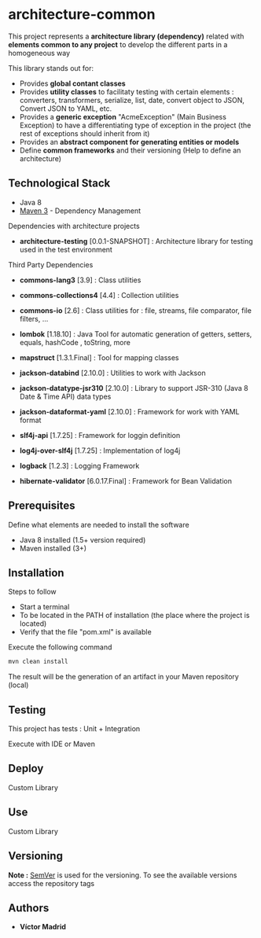 # architecture-common

This project represents a **architecture library (dependency)** related with **elements common to any project** to develop the different parts in a homogeneous way

This library stands out for:

* Provides **global contant classes**
* Provides **utility classes** to facilitaty testing with certain elements : converters, transformers, serialize, list, date,  convert object to JSON, Convert JSON to YAML, etc.
* Provides a **generic exception** "AcmeException" (Main Business Exception) to have a differentiating type of exception in the project (the rest of exceptions should inherit from it)
* Provides  an **abstract component for generating entities or models** 
* Define **common frameworks** and their versioning (Help to define an architecture)



## Technological Stack

* Java 8
* [Maven 3](https://maven.apache.org/) - Dependency Management

Dependencies with architecture projects

* **architecture-testing** [0.0.1-SNAPSHOT] : Architecture library for testing used in the test environment

Third Party Dependencies

* **commons-lang3** [3.9] : Class utilities
* **commons-collections4** [4.4] : Collection utilities
* **commons-io** [2.6] : Class utilities for : file, streams, file comparator, file filters, ...

* **lombok** [1.18.10] : Java Tool for automatic generation of getters, setters, equals, hashCode , toString, more
* **mapstruct** [1.3.1.Final] : Tool for mapping classes

* **jackson-databind** [2.10.0] : Utilities to work with Jackson
* **jackson-datatype-jsr310** [2.10.0] : Library to support JSR-310 (Java 8 Date & Time API) data types
* **jackson-dataformat-yaml** [2.10.0] : Framework for work with YAML format

* **slf4j-api** [1.7.25] : Framework for loggin definition
* **log4j-over-slf4j** [1.7.25] : Implementation of log4j
* **logback** [1.2.3] : Logging Framework

* **hibernate-validator** [6.0.17.Final] :  Framework for Bean Validation






## Prerequisites

Define what elements are needed to install the software

* Java 8 installed (1.5+ version required)
* Maven installed  (3+)





## Installation

Steps to follow

* Start a terminal
* To be located in the PATH of installation (the place where the project is located)
* Verify that the file "pom.xml" is available

Execute the following command

```bash
mvn clean install
```

The result will be the generation of an artifact in your Maven repository (local)





## Testing

This project has tests : Unit + Integration

Execute with IDE or Maven





## Deploy

Custom Library





## Use

Custom Library





## Versioning

**Note :** [SemVer](http://semver.org/) is used for the versioning. 
To see the available versions access the repository tags





## Authors

* **Víctor Madrid**

